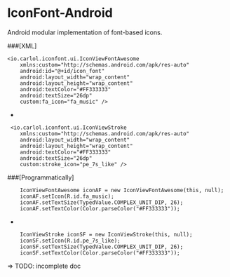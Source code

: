IconFont-Android
================

Android modular implementation of font-based icons.

###[XML]

    <io.carlol.iconfont.ui.IconViewFontAwesome
        xmlns:custom="http://schemas.android.com/apk/res-auto"
        android:id="@+id/icon_font"
        android:layout_width="wrap_content"
        android:layout_height="wrap_content"
        android:textColor="#FF333333"
        android:textSize="26dp"
        custom:fa_icon="fa_music" />

-

     <io.carlol.iconfont.ui.IconViewStroke
        xmlns:custom="http://schemas.android.com/apk/res-auto"
        android:layout_width="wrap_content"
        android:layout_height="wrap_content"
        android:textColor="#FF333333"
        android:textSize="26dp"
        custom:stroke_icon="pe_7s_like" />
        
###[Programmatically]


		IconViewFontAwesome iconAF = new IconViewFontAwesome(this, null);
		iconAF.setIcon(R.id.fa_music);
		iconAF.setTextSize(TypedValue.COMPLEX_UNIT_DIP, 26);
		iconAF.setTextColor(Color.parseColor("#FF333333"));

-
	
		IconViewStroke iconSF = new IconViewStroke(this, null);
		iconSF.setIcon(R.id.pe_7s_like);
		iconSF.setTextSize(TypedValue.COMPLEX_UNIT_DIP, 26);
		iconSF.setTextColor(Color.parseColor("#FF333333"));



=> TODO: incomplete doc